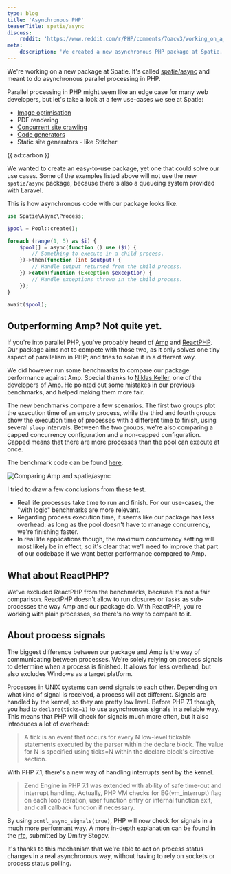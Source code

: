 ```yaml
---
type: blog
title: 'Asynchronous PHP'
teaserTitle: spatie/async
discuss:
    reddit: 'https://www.reddit.com/r/PHP/comments/7oacw3/working_on_a_simple_asynchronous_and_parallel_php/'
meta:
    description: 'We created a new asynchronous PHP package at Spatie.'
---
```


We're working on a new package at Spatie. 
It's called [spatie/async](*https://github.com/spatie/async) and meant to do asynchronous parallel processing in PHP.

Parallel processing in PHP might seem like an edge case for many web developers, 
but let's take a look at a few use-cases we see at Spatie:

- [Image optimisation](*https://github.com/spatie/laravel-medialibrary)
- PDF rendering
- [Concurrent site crawling](*https://github.com/spatie/crawler)
- [Code generators](*https://github.com/spatie/schema-org)
- Static site generators - like Stitcher

{{ ad:carbon }}

We wanted to create an easy-to-use package, yet one that could solve our use cases.
Some of the examples listed above will not use the new `spatie/async` package,
because there's also a queueing system provided with Laravel.

This is how asynchronous code with our package looks like.

```php
use Spatie\Async\Process;

$pool = Pool::create();

foreach (range(1, 5) as $i) {
    $pool[] = async(function () use ($i) {
        // Something to execute in a child process.
    })->then(function (int $output) {
        // Handle output returned from the child process.
    })->catch(function (Exception $exception) {
        // Handle exceptions thrown in the child process.
    });
}

await($pool);
```

## Outperforming Amp? Not quite yet.

If you're into parallel PHP, you've probably heard of [Amp](*https://github.com/amphp) and [ReactPHP](*https://github.com/reactphp).
Our package aims not to compete with those two, as it only solves one tiny aspect of parallelism in PHP;
and tries to solve it in a different way.

We did however run some benchmarks to compare our package performance against Amp.
Special thanks to [Niklas Keller](*https://github.com/kelunik), one of the developers of Amp.
He pointed out some mistakes in our previous benchmarks, and helped making them more fair.

The new benchmarks compare a few scenarios.
The first two groups plot the execution time of an empty process, 
while the third and fourth groups show the execution time of processes with a different time to finish, 
using several `sleep` intervals. 
Between the two groups, we're also comparing a capped concurrency configuration and a non-capped configuration.
Capped means that there are more processes than the pool can execute at once.

The benchmark code can be found [here](*https://github.com/spatie/async-benchmark).

![Comparing Amp and spatie/async](/resources/img/blog/async/benchmarks.png)

I tried to draw a few conclusions from these test.

- Real life processes take time to run and finish. 
For our use-cases, the "with logic" benchmarks are more relevant.
- Regarding process execution time, it seems like our package has less overhead: 
as long as the pool doesn't have to manage concurrency, we're finishing faster.
- In real life applications though, the maximum concurrency setting will most likely be in effect,
 so it's clear that we'll need to improve that part of our codebase if we want better performance compared to Amp.

## What about ReactPHP?

We've excluded ReactPHP from the benchmarks, because it's not a fair comparison.
ReactPHP doesn't allow to run closures or `Tasks` as sub-processes the way Amp and our package do.
With ReactPHP, you're working with plain processes, so there's no way to compare to it.

## About process signals

The biggest difference between our package and Amp is the way of communicating between processes.
We're solely relying on process signals to determine when a process is finished. 
It allows for less overhead, but also excludes Windows as a target platform. 

Processes in UNIX systems can send signals to each other. 
Depending on what kind of signal is received, a process will act different.
Signals are handled by the kernel, so they are pretty low level.
Before PHP 7.1 though, you had to `declare(ticks=1)` to use asynchronous signals in a reliable way.
This means that PHP will check for signals much more often, but it also introduces a lot of overhead:

> A tick is an event that occurs for every N low-level tickable statements executed by the parser within the declare block. The value for N is specified using ticks=N within the declare block's directive section.
  
With PHP 7.1, there's a new way of handling interrupts sent by the kernel.

> Zend Engine in PHP 7.1 was extended with ability of safe time-out and interrupt handling. Actually, PHP VM checks for EG(vm_interrupt) flag on each loop iteration, user function entry or internal function exit, and call callback function if necessary.
  
By using `pcntl_async_signals(true)`, PHP will now check for signals in a much more performant way.
A more in-depth explanation can be found in the [rfc](*https://wiki.php.net/rfc/async_signals),
submitted by Dmitry Stogov.

It's thanks to this mechanism that we're able to act on process status changes in a real asynchronous way, 
without having to rely on sockets or process status polling.

